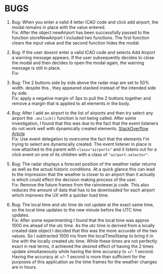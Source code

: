 # BUGS

1. Bug: When you enter a valid 4 letter ICAO code and click add airport, the modal remains in place with the value entered.
<br>Fix: After the object newAirport has been successfully passed to the function storeNewAirport I included two functions. The first function clears the input value and the second function hides the modal.

2. Bug: If the user doesnt enter a valid ICAO code and selects Add Airport a warning message appears. If the user subsequently decides to close the modal and then decides to open the modal again, the warning message is still in place.
<br>Fix: 

3. Bug: The 2 buttons side by side above the radar map are set to 50% width. despite this , they appeared stacked instead of the intended side by side.
<br>Fix: apply a negative margin of 3px to pull the 2 buttons together and remove a margin that is applied to all elements in the body.

4. Bug: After I add an airport to the list of airports and then try select any airport the <code>.onclick()</code> function is not being called. After some investigation, I found that this was due to the fact that the event listeners do not work well with dynamically created elements. [StackOverflow Article]("https://stackoverflow.com/questions/34896106/attach-event-to-dynamic-elements-in-javascript")
<br>Fix: Use event delegation to overcome the fact that the elements I'm trying to select are dynamically created. The event listener in place is now attached to the parent with <code>class="airports"</code> and it listens out for a click event on one of its children with a class of <code>"airport-selector"</code>.

5. Bug: The radar displays a forecast position of the weather radar returns as well as the actual historic conditions. At a quick glance this can lead to the impression that the weather is closer to an airport than it actually is which could effect the decision making process of the user.
<br>Fix: Remove the future frames from the rainviewer.js code. This also reduces the amount of data that has to be downloaded for each airport which improves the UX with a quicker load time.

6. Bug: The local time and utc time do not update at the exact same time, so the local time updates to the new minute before the UTC time updates.
<br>Fix: After some experimenting I found that the local time was approx 1000 ms ahead of the utc time. As the utc time is derived from a locally created date object I decided that this was the more accurate of the two values. So I subtracted 1000 ms from the localTimeStamp to bring it in line with the locally created utc time. While these times are not perfectly exact in real terms, it achieved the desired effect of having the 2 times update simultaneously while having the time accuracy to +/- 1 second. Having the accuracy at +/- 1 second is more than sufficient for the purposes of this application as the time frames for the weather changes are in hours. 